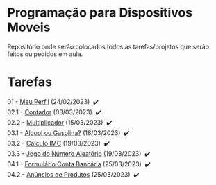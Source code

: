 # Programação para Dispositivos Moveis
Repositório onde serão colocados todos as tarefas/projetos que serão feitos ou pedidos em aula.
<h1>Tarefas</h1>
01 - <a href="https://github.com/EricKida/ProgDispMobiles/tree/main/Aula01%20-%20Meu%20Perfil">Meu Perfil</a> (24/02/2023)&nbsp&nbsp✔️
<br>
02.1 - <a href="https://github.com/EricKida/ProgDispMobiles/tree/main/Aula02.1%20-%20Contador">Contador</a> (03/03/2023)&nbsp&nbsp✔️
<br>
02.2 - <a href="https://github.com/EricKida/ProgDispMobiles/tree/main/Aula02.2%20-%20Multiplicador">Multiplicador</a> (15/03/2023)&nbsp&nbsp✔️
<br>
03.1 - <a href="https://github.com/EricKida/ProgDispMobiles/tree/main/Aula03.1%20-%20Álcool%20ou%20Gasolina">Alcool ou Gasolina?</a> (18/03/2023)&nbsp&nbsp✔️
<br>
03.2 - <a href="https://github.com/EricKida/ProgDispMobiles/tree/main/Aula03.2%20-%20Cálculo%20IMC">Cálculo IMC</a> (19/03/2023)&nbsp&nbsp✔️
<br>
03.3 - <a href="https://github.com/EricKida/ProgDispMobiles/tree/main/Aula03.3%20-%20Jogo%20do%20Número%20Aleatório">Jogo do Número Aleatório</a> (19/03/2023)&nbsp&nbsp✔️
<br>
04.1 - <a href="https://github.com/EricKida/ProgDispMobiles/tree/main/Aula04.1%20-%20Formulario%20Conta%20Bancaria">Formulário Conta Bancária</a> (25/03/2023)&nbsp&nbsp✔️
<br>
04.2 - <a href="https://github.com/EricKida/ProgDispMobiles/tree/main/Aula04.2%20-%20Anúncios%20de%20produtos">Anúncios de Produtos</a> (25/03/2023)&nbsp&nbsp✔️
</a>
